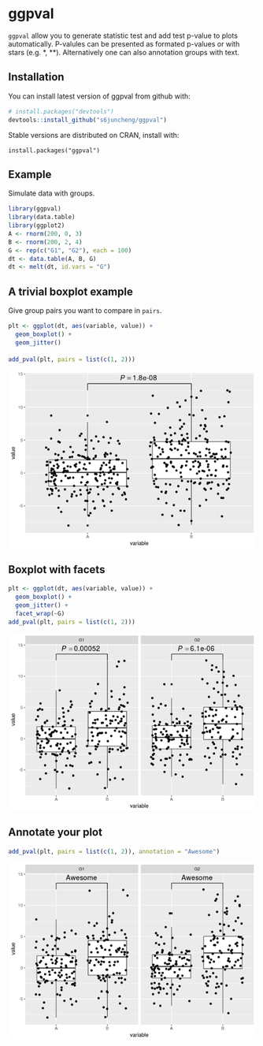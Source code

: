 <!-- README.md is generated from README.Rmd. Please edit that file -->
ggpval
======

`ggpval` allow you to generate statistic test and add test p-value to plots automatically. P-valules can be presented as formated p-values or with stars (e.g. \*, \*\*). Alternatively one can also annotation groups with text.

Installation
------------

You can install latest version of ggpval from github with:

``` r
# install.packages("devtools")
devtools::install_github("s6juncheng/ggpval")
```

Stable versions are distributed on CRAN, install with:
```{r}
install.packages("ggpval")
```

Example
-------

Simulate data with groups.

``` r
library(ggpval)
library(data.table)
library(ggplot2)
A <- rnorm(200, 0, 3)
B <- rnorm(200, 2, 4)
G <- rep(c("G1", "G2"), each = 100)
dt <- data.table(A, B, G)
dt <- melt(dt, id.vars = "G")
```

A trivial boxplot example
-------------------------

Give group pairs you want to compare in `pairs`.

``` r
plt <- ggplot(dt, aes(variable, value)) +
  geom_boxplot() +
  geom_jitter()

add_pval(plt, pairs = list(c(1, 2)))
```

![](inst/image/README-unnamed-chunk-3-1.png)

Boxplot with facets
-------------------

``` r
plt <- ggplot(dt, aes(variable, value)) +
  geom_boxplot() +
  geom_jitter() +
  facet_wrap(~G)
add_pval(plt, pairs = list(c(1, 2)))
```

![](inst/image/README-unnamed-chunk-4-1.png)

Annotate your plot
------------------

``` r
add_pval(plt, pairs = list(c(1, 2)), annotation = "Awesome")
```

![](inst/image/README-unnamed-chunk-5-1.png)
